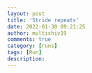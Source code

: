 ```yaml
---
layout: post
title: 'Stride repeats'
date: 2022-01-30 09:21:25
author: multishiv19
comments: true
category: [runs]
tags: [Run]
description: 
---
```


<div width='100%' class='strava-embed-placeholder' data-embed-type='activity' data-embed-id='6607233762'></div>
<script src='https://strava-embeds.com/embed.js'></script>
